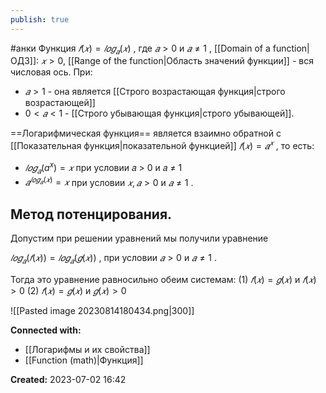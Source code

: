 ```yaml
---
publish: true
---
```

#анки
Функция $𝑓(𝑥) = 𝑙𝑜𝑔_{𝑎}(𝑥)$ , где $𝑎 > 0$ и $𝑎 ≠ 1$ , 
[[Domain of a function|ОДЗ]]: $𝑥 > 0$, 
[[Range of the function|Область значений функции]]  - вся числовая ось. 
При:
- $𝑎 > 1$  - она является [[Строго возрастающая функция|строго возрастающей]]
- $0 < 𝑎 < 1$ - [[Строго убывающая функция|строго убывающей]].  

==Логарифмическая функция== является взаимно обратной с [[Показательная функция|показательной функцией]] 
$𝑓(𝑥) =𝑎^𝑥$ , то есть:
- $𝑙𝑜𝑔_{𝑎}(a^x) = 𝑥$ при условии 𝑎 > 0 и 𝑎 ≠ 1
- $𝑎^{𝑙𝑜𝑔_{𝑎}(𝑥)} = 𝑥$ при условии $𝑥, 𝑎 > 0$ и $𝑎 ≠ 1$ .


## Метод потенцирования. 
Допустим при решении уравнений мы получили уравнение

$𝑙𝑜𝑔_{𝑎}(𝑓(𝑥)) = 𝑙𝑜𝑔_{𝑎}(𝑔(𝑥))$ , при условии $𝑎 > 0$ и $𝑎 ≠ 1$ . 

Тогда это уравнение равносильно обеим системам:
(1) $𝑓(𝑥) = 𝑔(𝑥)$ и $𝑓(𝑥) > 0$ 
(2) $𝑓(𝑥) = 𝑔(𝑥)$ и $𝑔(𝑥) > 0$


![[Pasted image 20230814180434.png|300]]




**Connected with:**
- [[Логарифмы и их свойства]]
- [[Function (math)|Функция]]



**Created:** 2023-07-02 16:42